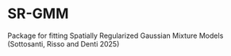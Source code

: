 # SR-GMM
Package for fitting Spatially Regularized Gaussian Mixture Models (Sottosanti, Risso and Denti 2025)
